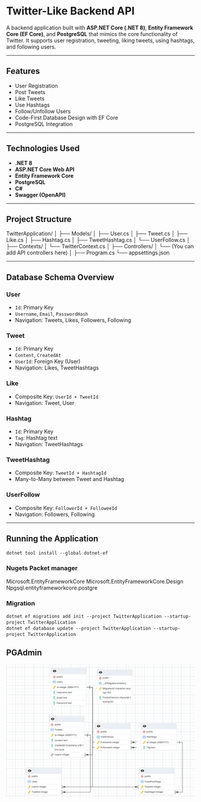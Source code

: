# Twitter-Like Backend API

A backend application built with **ASP.NET Core (.NET 8)**, **Entity Framework Core (EF Core)**, and **PostgreSQL** that mimics the core functionality of Twitter. It supports user registration, tweeting, liking tweets, using hashtags, and following users.

---

## Features

- User Registration
- Post Tweets
- Like Tweets
- Use Hashtags
- Follow/Unfollow Users
- Code-First Database Design with EF Core
- PostgreSQL Integration

---

## Technologies Used

- **.NET 8**
- **ASP.NET Core Web API**
- **Entity Framework Core**
- **PostgreSQL**
- **C#**
- **Swagger (OpenAPI)**

---

## Project Structure

TwitterApplication/
│
├── Models/
│ ├── User.cs
│ ├── Tweet.cs
│ ├── Like.cs
│ ├── Hashtag.cs
│ ├── TweetHashtag.cs
│ └── UserFollow.cs
│
├── Contexts/
│ └── TwitterContext.cs
│
├── Controllers/
│ └── (You can add API controllers here)
│
├── Program.cs
└── appsettings.json


---

## Database Schema Overview

### User
- `Id`: Primary Key
- `Username`, `Email`, `PasswordHash`
- Navigation: Tweets, Likes, Followers, Following

### Tweet
- `Id`: Primary Key
- `Content`, `CreatedAt`
- `UserId`: Foreign Key (User)
- Navigation: Likes, TweetHashtags

### Like
- Composite Key: `UserId + TweetId`
- Navigation: Tweet, User

### Hashtag
- `Id`: Primary Key
- `Tag`: Hashtag text
- Navigation: TweetHashtags

### TweetHashtag
- Composite Key: `TweetId + HashtagId`
- Many-to-Many between Tweet and Hashtag

### UserFollow
- Composite Key: `FollowerId + FolloweeId`
- Navigation: Followers, Following

---

## Running the Application

```
dotnet tool install --global dotnet-ef
```

### Nugets Packet manager

Microsoft.EntityFrameworkCore
Microsoft.EntityFrameworkCore.Design
Npgsql.entityframeworkcore.postgre


### Migration

```
dotnet ef migrations add init --project TwitterApplication --startup-project TwitterApplication
dotnet ef database update --project TwitterApplication --startup-project TwitterApplication
```

## PGAdmin

![alt text](image.png)



